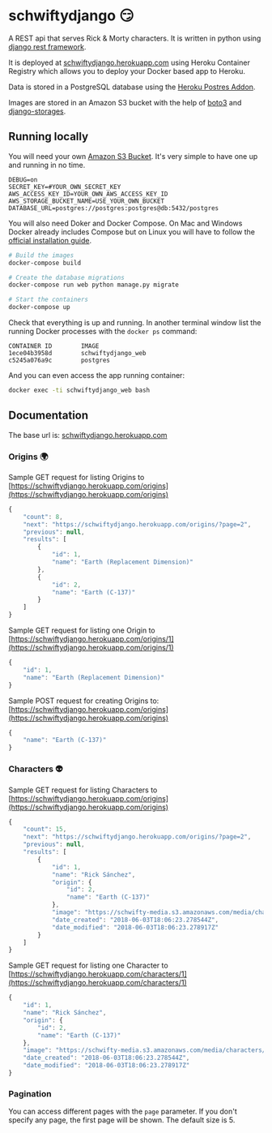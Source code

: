 # schwiftydjango 😏

A REST api that serves Rick & Morty characters. It is written in python using [django rest framework](http://www.django-rest-framework.org/).

It is deployed at [schwiftydjango.herokuapp.com](https://schwiftydjango.herokuapp.com) using Heroku Container Registry which allows you to deploy your Docker based app to Heroku.

Data is stored in a PostgreSQL database using the [Heroku Postres Addon](https://www.heroku.com/postgres).

Images are stored in an Amazon S3 bucket with the help of [boto3](https://github.com/boto/boto3) and [django-storages](https://github.com/jschneier/django-storages).

## Running locally

You will need your own [Amazon S3 Bucket](https://aws.amazon.com/s3/). It's very simple to have one up and running in no time.

```
DEBUG=on
SECRET_KEY=#YOUR_OWN_SECRET_KEY
AWS_ACCESS_KEY_ID=YOUR_OWN_AWS_ACCESS_KEY_ID
AWS_STORAGE_BUCKET_NAME=USE_YOUR_OWN_BUCKET
DATABASE_URL=postgres://postgres:postgres@db:5432/postgres
```

You will also need Doker and Docker Compose. On Mac and Windows Docker already includes Compose but on Linux you will have to follow the [official installation guide](https://docs.docker.com/compose/install).


```bash
# Build the images
docker-compose build

# Create the database migrations
docker-compose run web python manage.py migrate

# Start the containers
docker-compose up
```

Check that everything is up and running. In another terminal window list the running Docker processes with the `docker ps` command:

```
CONTAINER ID        IMAGE             
1ece04b3958d        schwiftydjango_web
c5245a076a9c        postgres          
```

And you can even access the app running container:

```bash
docker exec -ti schwiftydjango_web bash
```

## Documentation

The base url is: [schwiftydjango.herokuapp.com](schwiftydjango.herokuapp.com)

### Origins 🌍

Sample GET request for listing Origins to [https://schwiftydjango.herokuapp.com/origins](https://schwiftydjango.herokuapp.com/origins)

```js
{
    "count": 8,
    "next": "https://schwiftydjango.herokuapp.com/origins/?page=2",
    "previous": null,
    "results": [
        {
            "id": 1,
            "name": "Earth (Replacement Dimension)"
        },
        {
            "id": 2,
            "name": "Earth (C-137)"
        }
    ]
}
```

Sample GET request for listing one Origin to [https://schwiftydjango.herokuapp.com/origins/1](https://schwiftydjango.herokuapp.com/origins/1)

```js
{
    "id": 1,
    "name": "Earth (Replacement Dimension)"
}
```

Sample POST request for creating Origins to: [https://schwiftydjango.herokuapp.com/origins](https://schwiftydjango.herokuapp.com/origins)

```js
{
    "name": "Earth (C-137)"
}
```

### Characters 👽

Sample GET request for listing Characters to [https://schwiftydjango.herokuapp.com/origins](https://schwiftydjango.herokuapp.com/origins)

```js
{
    "count": 15,
    "next": "https://schwiftydjango.herokuapp.com/origins/?page=2",
    "previous": null,
    "results": [
        {
            "id": 1,
            "name": "Rick Sánchez",
            "origin": {
                "id": 2,
                "name": "Earth (C-137)"
            },
            "image": "https://schwifty-media.s3.amazonaws.com/media/characters/rick-sanchez",
            "date_created": "2018-06-03T18:06:23.278544Z",
            "date_modified": "2018-06-03T18:06:23.278917Z"
        }
    ]
}
```

Sample GET request for listing one Character to [https://schwiftydjango.herokuapp.com/characters/1](https://schwiftydjango.herokuapp.com/characters/1)

```js
{
    "id": 1,
    "name": "Rick Sánchez",
    "origin": {
        "id": 2,
        "name": "Earth (C-137)"
    },
    "image": "https://schwifty-media.s3.amazonaws.com/media/characters/rick-sanchez",
    "date_created": "2018-06-03T18:06:23.278544Z",
    "date_modified": "2018-06-03T18:06:23.278917Z"
}
```

### Pagination

You can access different pages with the `page` parameter. If you don't specify any page, the first page will be shown. The default size is 5.
